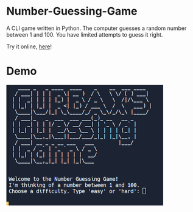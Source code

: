 # Number-Guessing-Game
A CLI game written in Python. The computer guesses a random number between 1 and 100. You have limited attempts to guess it right.

Try it online, [here](https://replit.com/@gurbax/guess-the-number?v=1)!

# Demo
![](https://raw.githubusercontent.com/gurbax-lol/Number-Guessing-Game/main/number%20guessing%20game.gif)
